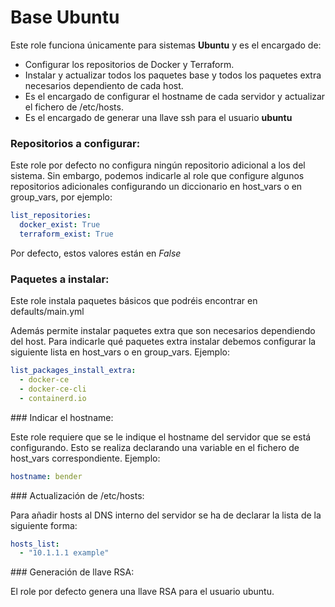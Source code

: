 # Base Ubuntu

Este role funciona únicamente para sistemas **Ubuntu** y es el encargado de:

- Configurar los repositorios de Docker y Terraform.
- Instalar y actualizar todos los paquetes base y todos los paquetes extra necesarios dependiento de cada host.
- Es el encargado de configurar el hostname de cada servidor y actualizar el fichero de /etc/hosts.
- Es el encargado de generar una llave ssh para el usuario **ubuntu**

### Repositorios a configurar:

Este role por defecto no configura ningún repositorio adicional a los del sistema. Sin embargo, podemos indicarle al role que configure algunos repositorios adicionales configurando un diccionario en host_vars o en group_vars, por ejemplo:

```YAML
list_repositories:
  docker_exist: True
  terraform_exist: True
```

Por defecto, estos valores están en _False_

### Paquetes a instalar:

Este role instala paquetes básicos que podréis encontrar en defaults/main.yml

Además permite instalar paquetes extra que son necesarios dependiendo del host. Para indicarle qué paquetes extra instalar debemos configurar la siguiente lista en host_vars o en group_vars. Ejemplo:

```YAML
list_packages_install_extra:
  - docker-ce
  - docker-ce-cli
  - containerd.io
```

### Indicar el hostname:

Este role requiere que se le indique el hostname del servidor que se está configurando. Esto se realiza declarando una variable en el fichero de host_vars correspondiente. Ejemplo:

```YAML
hostname: bender
```

### Actualización de /etc/hosts:

Para añadir hosts al DNS interno del servidor se ha de declarar la lista de la siguiente forma:

```YAML
hosts_list:
  - "10.1.1.1 example"
```

### Generación de llave RSA:

El role por defecto genera una llave RSA para el usuario ubuntu.
